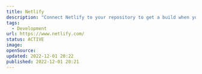 ```yaml
---
title: Netlify
description: "Connect Netlify to your repository to get a build when you push to main and also get previews in PRs."
tags: 
  - Development
url: https://www.netlify.com/
status: ACTIVE
image: 
openSource: 
updated: 2022-12-01 20:22
published: 2022-12-01 20:21
---
```

